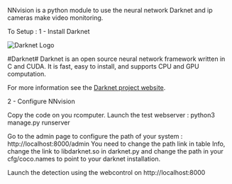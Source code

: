 NNvision is a python module to use the neural network Darknet and ip cameras make video monitoring.

To Setup : 
1 - Install Darknet

![Darknet Logo](http://pjreddie.com/media/files/darknet-black-small.png)

#Darknet#
Darknet is an open source neural network framework written in C and CUDA. It is fast, easy to install, and supports CPU and GPU computation.

For more information see the [Darknet project website](http://pjreddie.com/darknet).

2 - Configure NNvision

Copy the code on you rcomputer.
Launch the test webserver : python3 manage.py runserver

Go to the admin page to configure the path of your system : http://localhost:8000/admin
You need to change the path link in table Info, change the link to libdarknet.so in darknet.py and change the path in your cfg/coco.names to point to your darknet installation.

Launch the detection using the webcontrol on http://localhost:8000

